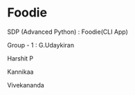 # Foodie
SDP (Advanced Python)  :  Foodie(CLI App)

Group - 1  :
G.Udaykiran

Harshit P

Kannikaa

Vivekananda


